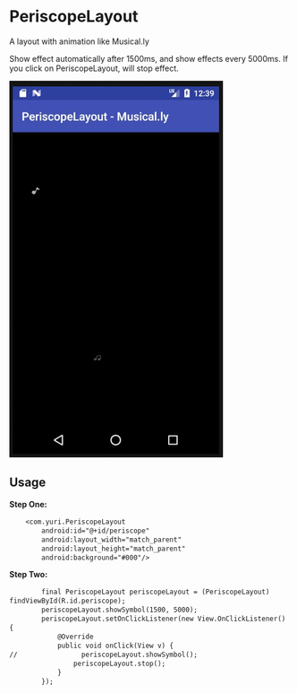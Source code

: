 # PeriscopeLayout
A layout with animation like Musical.ly

Show effect automatically after 1500ms, and show effects every 5000ms.
If you click on PeriscopeLayout, will stop effect.

![效果图](img/results.jpg)

## Usage

**Step One:**

```
    <com.yuri.PeriscopeLayout
        android:id="@+id/periscope"
        android:layout_width="match_parent"
        android:layout_height="match_parent"
        android:background="#000"/>
```

**Step Two:**

```
        final PeriscopeLayout periscopeLayout = (PeriscopeLayout) findViewById(R.id.periscope);
        periscopeLayout.showSymbol(1500, 5000);
        periscopeLayout.setOnClickListener(new View.OnClickListener() {
            @Override
            public void onClick(View v) {
//                periscopeLayout.showSymbol();
                periscopeLayout.stop();
            }
        });
```
